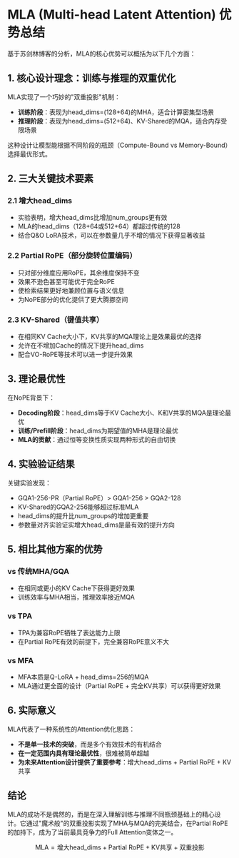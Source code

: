 # MLA (Multi-head Latent Attention) 优势总结

基于苏剑林博客的分析，MLA的核心优势可以概括为以下几个方面：

## 1. 核心设计理念：训练与推理的双重优化

MLA实现了一个巧妙的"双重投影"机制：
- **训练阶段**：表现为head_dims=(128+64)的MHA，适合计算密集型场景
- **推理阶段**：表现为head_dims=(512+64)、KV-Shared的MQA，适合内存受限场景

这种设计让模型能根据不同阶段的瓶颈（Compute-Bound vs Memory-Bound）选择最优形式。

## 2. 三大关键技术要素

### 2.1 增大head_dims
- 实验表明，增大head_dims比增加num_groups更有效
- MLA的head_dims（128+64或512+64）都超过传统的128
- 结合Q&O LoRA技术，可以在参数量几乎不增的情况下获得显著收益

### 2.2 Partial RoPE（部分旋转位置编码）
- 只对部分维度应用RoPE，其余维度保持不变
- 效果不逊色甚至可能优于完全RoPE
- 使检索结果更好地兼顾位置与语义信息
- 为NoPE部分的优化提供了更大腾挪空间

### 2.3 KV-Shared（键值共享）
- 在相同KV Cache大小下，KV共享的MQA理论上是效果最优的选择
- 允许在不增加Cache的情况下提升head_dims
- 配合VO-RoPE等技术可以进一步提升效果

## 3. 理论最优性

在NoPE背景下：
- **Decoding阶段**：head_dims等于KV Cache大小、K和V共享的MQA是理论最优
- **训练/Prefill阶段**：head_dims为期望值的MHA是理论最优
- **MLA的贡献**：通过恒等变换性质实现两种形式的自由切换

## 4. 实验验证结果

关键实验发现：
- GQA1-256-PR（Partial RoPE）> GQA1-256 > GQA2-128
- KV-Shared的GQA2-256能够超过标准MLA
- head_dims的提升比num_groups的增加更重要
- 参数量对齐实验证实增大head_dims是最有效的提升方向

## 5. 相比其他方案的优势

### vs 传统MHA/GQA
- 在相同或更小的KV Cache下获得更好效果
- 训练效率与MHA相当，推理效率接近MQA

### vs TPA
- TPA为兼容RoPE牺牲了表达能力上限
- 在Partial RoPE有效的前提下，完全兼容RoPE意义不大

### vs MFA  
- MFA本质是Q-LoRA + head_dims=256的MQA
- MLA通过更全面的设计（Partial RoPE + 完全KV共享）可以获得更好效果

## 6. 实际意义

MLA代表了一种系统性的Attention优化思路：
- **不是单一技术的突破**，而是多个有效技术的有机结合
- **在一定范围内具有理论最优性**，很难被简单超越
- **为未来Attention设计提供了重要参考**：增大head_dims + Partial RoPE + KV共享

## 结论

MLA的成功不是偶然的，而是在深入理解训练与推理不同瓶颈基础上的精心设计。它通过"魔术般"的双重投影实现了MHA与MQA的完美结合，在Partial RoPE的加持下，成为了当前最具竞争力的Full Attention变体之一。

$$\text{MLA} = \text{增大head\_dims} + \text{Partial RoPE} + \text{KV共享} + \text{双重投影}$$